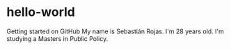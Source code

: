 # hello-world
Getting started on GitHub
My name is Sebastián Rojas. I'm 28 years old. I'm studying a Masters in Public Policy.
